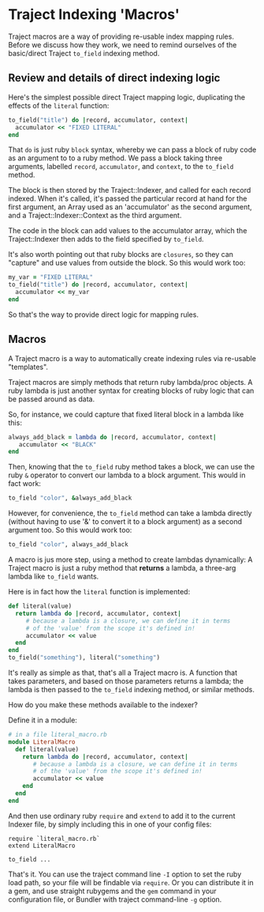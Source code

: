 # Traject Indexing 'Macros'

Traject macros are a way of providing re-usable index mapping rules. Before we discuss how they work, we need to remind ourselves of the basic/direct Traject `to_field` indexing method.

## Review and details of direct indexing logic

Here's the simplest possible direct Traject mapping logic, duplicating the effects of the `literal` function:

~~~ruby
to_field("title") do |record, accumulator, context|
  accumulator << "FIXED LITERAL"
end
~~~

That `do` is just ruby `block` syntax, whereby we can pass a block of ruby code as an argument to to a ruby method. We pass a block taking three arguments, labelled `record`, `accumulator`, and `context`, to the `to_field` method.

The block is then stored by the Traject::Indexer, and called for each record indexed. When it's called, it's passed the particular record at hand for the first argument, an Array used as an 'accumulator' as the second argument, and a Traject::Indexer::Context as the third argument.

The code in the block can add values to the accumulator array, which the Traject::Indexer then adds to the field specified by `to_field`.

It's also worth pointing out that ruby blocks are `closures`, so they can "capture" and use values from outside the block. So this would work too:

~~~ruby
my_var = "FIXED LITERAL"
to_field("title") do |record, accumulator, context|
  accumulator << my_var
end
~~~

So that's the way to provide direct logic for mapping rules.

## Macros

A Traject macro is a way to automatically create indexing rules via re-usable "templates".

Traject macros are simply methods that return ruby lambda/proc objects. A ruby lambda is just another syntax for creating blocks of ruby logic that can be passed around as data.

So, for instance, we could capture that fixed literal block in a lambda like this:

~~~ruby
always_add_black = lambda do |record, accumulator, context|
   accumulator << "BLACK"
end
~~~

Then, knowing that the `to_field` ruby method takes a block, we can use the ruby `&` operator
to convert our lambda to a block argument. This would in fact work:

~~~ruby
to_field "color", &always_add_black
~~~

However, for convenience, the `to_field` method can take a lambda directly (without having to use '&' to convert it to a block argument) as a second argument too. So this would work too:

~~~ruby
to_field "color", always_add_black
~~~

A macro is jus more step, using a method to create lambdas dynamically:  A Traject macro is just a ruby method that **returns** a lambda, a three-arg lambda like `to_field` wants.

Here is in fact how the `literal` function is implemented:

~~~ruby
def literal(value)
  return lambda do |record, accumulator, context|
     # because a lambda is a closure, we can define it in terms
     # of the 'value' from the scope it's defined in!
     accumulator << value
  end
end
to_field("something"), literal("something")
~~~

It's really as simple as that, that's all a Traject macro is. A function that takes parameters, and based on those parameters returns a lambda; the lambda is then passed to the `to_field` indexing method, or similar methods.

How do you make these methods available to the indexer?

Define it in a module:

~~~ruby
# in a file literal_macro.rb
module LiteralMacro
  def literal(value)
    return lambda do |record, accumulator, context|
       # because a lambda is a closure, we can define it in terms
       # of the 'value' from the scope it's defined in!
       accumulator << value
    end
  end
end
~~~

And then use ordinary ruby `require` and `extend` to add it to the current Indexer file, by simply including this
in one of your config files:

~~~
require `literal_macro.rb`
extend LiteralMacro

to_field ...
~~~

That's it.  You can use the traject command line `-I` option to set the ruby load path, so your file will be findable via `require`.  Or you can distribute it in a gem, and use straight rubygems and the `gem` command in your configuration file, or Bundler with traject command-line `-g` option.